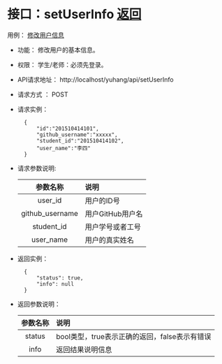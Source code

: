 # 接口：setUserInfo  [返回](../README.md)
用例： [修改用户信息](../yongli/修改用户信息.md)

- 功能：
    修改用户的基本信息。

- 权限：
    学生/老师：必须先登录。

- API请求地址：
     http://localhost/yuhang/api/setUserInfo

- 请求方式 ：
    POST

- 请求实例：

        {
            "id":"201510414101",
            "github_username":"xxxxx",
            "student_id":"201510414102",
            "user_name":"李四"
        }

- 请求参数说明:

  |参数名称|说明|
  |:---------:|:--------------------------------------------------------|
  |user_id|用户的ID号|
  |github_username|用户GitHub用户名|
  |student_id|用户学号或者工号|
  |user_name|用户的真实姓名|

- 返回实例：

        {
            "status": true,
            "info": null
        }

- 返回参数说明：

  |参数名称|说明|
  |:---------:|:--------------------------------------------------------|
  |status|bool类型，true表示正确的返回，false表示有错误|
  |info|返回结果说明信息|